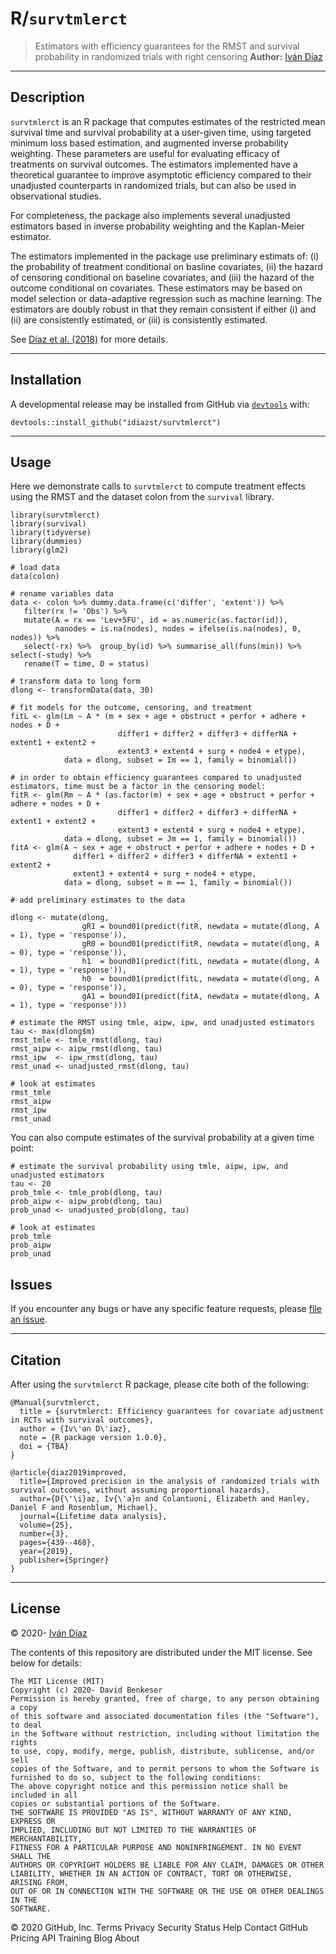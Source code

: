# R/`survtmlerct`

> Estimators with efficiency guarantees for the RMST and survival probability in randomized trials with right censoring 
__Author:__ [Iván Díaz](http://idiaz.xyz/)

---

## Description

`survtmlerct` is an R package that computes estimates of the restricted mean survival time and survival probability at a user-given time, using targeted minimum loss based estimation, and augmented inverse probability weighting. These parameters are 
useful for evaluating efficacy of treatments on survival outcomes. The estimators implemented have a theoretical guarantee to  improve asymptotic efficiency compared to their unadjusted counterparts in randomized trials, but can also be used in observational studies.

For completeness, the package also implements several unadjusted estimators based in inverse probability weighting and the Kaplan-Meier estimator. 

The estimators implemented in the package use preliminary estimats of: (i) the probability of treatment conditional on basline covariates, (ii) the hazard of censoring conditional on baseline covariates, and (iii) the hazard of the outcome conditional on covariates. These estimators may be based on model selection or data-adaptive regression such as machine learning. The estimators are doubly robust in that they remain consistent if either (i) and (ii) are consistently estimated, or (iii) is consistently estimated. 

See [Díaz et al. (2018)](https://link.springer.com/article/10.1007/s10985-018-9428-5) for more details. 

---

## Installation

A developmental release may be installed from GitHub via
[`devtools`](https://www.rstudio.com/products/rpackages/devtools/) with:

```{r gh-installation, eval = FALSE}
devtools::install_github("idiazst/survtmlerct")
```

---

## Usage

Here we demonstrate calls to `survtmlerct` to compute treatment effects using the RMST and
the dataset colon from the `survival` library. 

```{r}
library(survtmlerct)
library(survival)
library(tidyverse)
library(dummies)
library(glm2)

# load data
data(colon)

# rename variables data
data <- colon %>% dummy.data.frame(c('differ', 'extent')) %>%
   filter(rx != 'Obs') %>%
   mutate(A = rx == 'Lev+5FU', id = as.numeric(as.factor(id)),
          nanodes = is.na(nodes), nodes = ifelse(is.na(nodes), 0, nodes)) %>%
   select(-rx) %>%  group_by(id) %>% summarise_all(funs(min)) %>% select(-study) %>%
   rename(T = time, D = status)
   
# transform data to long form
dlong <- transformData(data, 30)

# fit models for the outcome, censoring, and treatment 
fitL <- glm(Lm ~ A * (m + sex + age + obstruct + perfor + adhere + nodes + D +
                        differ1 + differ2 + differ3 + differNA + extent1 + extent2 +
                        extent3 + extent4 + surg + node4 + etype),
            data = dlong, subset = Im == 1, family = binomial())
            
# in order to obtain efficiency guarantees compared to unadjusted estimators, time must be a factor in the censoring model:
fitR <- glm(Rm ~ A * (as.factor(m) + sex + age + obstruct + perfor + adhere + nodes + D +
                        differ1 + differ2 + differ3 + differNA + extent1 + extent2 +
                        extent3 + extent4 + surg + node4 + etype),
            data = dlong, subset = Jm == 1, family = binomial())
fitA <- glm(A ~ sex + age + obstruct + perfor + adhere + nodes + D +
              differ1 + differ2 + differ3 + differNA + extent1 + extent2 +
              extent3 + extent4 + surg + node4 + etype,
            data = dlong, subset = m == 1, family = binomial())

# add preliminary estimates to the data

dlong <- mutate(dlong,
                gR1 = bound01(predict(fitR, newdata = mutate(dlong, A = 1), type = 'response')),
                gR0 = bound01(predict(fitR, newdata = mutate(dlong, A = 0), type = 'response')),
                h1  = bound01(predict(fitL, newdata = mutate(dlong, A = 1), type = 'response')),
                h0  = bound01(predict(fitL, newdata = mutate(dlong, A = 0), type = 'response')),
                gA1 = bound01(predict(fitA, newdata = mutate(dlong, A = 1), type = 'response')))
                
# estimate the RMST using tmle, aipw, ipw, and unadjusted estimators
tau <- max(dlong$m)
rmst_tmle <- tmle_rmst(dlong, tau)
rmst_aipw <- aipw_rmst(dlong, tau)
rmst_ipw  <- ipw_rmst(dlong, tau)
rmst_unad <- unadjusted_rmst(dlong, tau)

# look at estimates
rmst_tmle
rmst_aipw
rmst_ipw
rmst_unad
```


You can also compute estimates of the survival probability at a given time point:

```{r}
# estimate the survival probability using tmle, aipw, ipw, and unadjusted estimators
tau <- 20
prob_tmle <- tmle_prob(dlong, tau)
prob_aipw <- aipw_prob(dlong, tau)
prob_unad <- unadjusted_prob(dlong, tau)

# look at estimates
prob_tmle
prob_aipw
prob_unad
```



## Issues

If you encounter any bugs or have any specific feature requests, please [file an
issue](https://github.com/idiazst/survtmlerct/issues).

---

## Citation

After using the `survtmlerct` R package, please cite both of the following:

    @Manual{survtmlerct,
      title = {survtmlerct: Efficiency guarantees for covariate adjustment in RCTs with survival outcomes},
      author = {Iv\'an D\'iaz},
      note = {R package version 1.0.0},
      doi = {TBA}
    }

    @article{diaz2019improved,
      title={Improved precision in the analysis of randomized trials with survival outcomes, without assuming proportional hazards},
      author={D{\'\i}az, Iv{\'a}n and Colantuoni, Elizabeth and Hanley, Daniel F and Rosenblum, Michael},
      journal={Lifetime data analysis},
      volume={25},
      number={3},
      pages={439--468},
      year={2019},
      publisher={Springer}
    }

---

## License

&copy; 2020- [Iván Díaz](http://idiaz.xyz/)

The contents of this repository are distributed under the MIT license. See
below for details:
```
The MIT License (MIT)
Copyright (c) 2020- David Benkeser
Permission is hereby granted, free of charge, to any person obtaining a copy
of this software and associated documentation files (the "Software"), to deal
in the Software without restriction, including without limitation the rights
to use, copy, modify, merge, publish, distribute, sublicense, and/or sell
copies of the Software, and to permit persons to whom the Software is
furnished to do so, subject to the following conditions:
The above copyright notice and this permission notice shall be included in all
copies or substantial portions of the Software.
THE SOFTWARE IS PROVIDED "AS IS", WITHOUT WARRANTY OF ANY KIND, EXPRESS OR
IMPLIED, INCLUDING BUT NOT LIMITED TO THE WARRANTIES OF MERCHANTABILITY,
FITNESS FOR A PARTICULAR PURPOSE AND NONINFRINGEMENT. IN NO EVENT SHALL THE
AUTHORS OR COPYRIGHT HOLDERS BE LIABLE FOR ANY CLAIM, DAMAGES OR OTHER
LIABILITY, WHETHER IN AN ACTION OF CONTRACT, TORT OR OTHERWISE, ARISING FROM,
OUT OF OR IN CONNECTION WITH THE SOFTWARE OR THE USE OR OTHER DEALINGS IN THE
SOFTWARE.
```
© 2020 GitHub, Inc.
Terms
Privacy
Security
Status
Help
Contact GitHub
Pricing
API
Training
Blog
About
